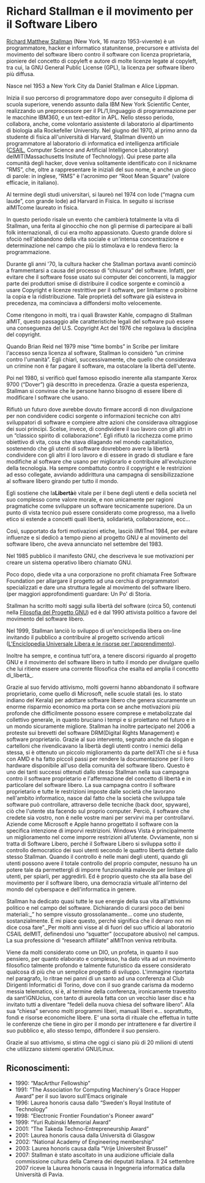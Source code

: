 # Richard Stallman e il movimento per il Software Libero

[Richard Matthew Stallman](https://stallman.org/) \(New York, 16 marzo 1953-vivente\) è un programmatore, hacker e informatico statunitense, precursore e attivista del movimento del software libero contro il software con licenza proprietaria, pioniere del concetto di copyleft e autore di molte licenze legate al copyleft, tra cui, la GNU General Public License \(GPL\), la licenza per software libero più diffusa.

Nasce nel 1953 a New York City da Daniel Stallman e Alice Lippman.

Inizia il suo percorso di programmatore dopo aver conseguito il diploma di scuola superiore, venendo assunto dalla IBM New York Scientific Center, realizzando un preprocessore per il PL/1,linguaggio di programmazione per le macchine IBM360, e un text-editor in APL. Nello stesso periodo, collabora, anche, come volontario assistente di laboratorio al dipartimento di biologia alla Rockefeller University. Nel giugno del 1970, al primo anno da studente di fisica all'università di Harvard, Stallman diventò un programmatore al laboratorio di informatica ed intelligenza artificiale \([CSAIL](http://www.csail.mit.edu/), Computer Science and Artificial Intelligence Laboratory\) delMIT\(Massachusetts Insitute of Technology\). Qui prese parte alla comunità degli hacker, dove veniva solitamente identificato con il nickname “RMS”, che, oltre a rappresentare le iniziali del suo nome, è anche un gioco di parole: in inglese, “RMS” è l'acronimo per “Root Mean Square” \(valore efficacie, in italiano\).

Al termine degli studi universitari, si laureò nel 1974 con lode \(“magna cum laude”, con grande lode\) ad Harvard in Fisica. In seguito si iscrisse alMITcome laureato in fisica.

In questo periodo risale un evento che cambierà totalmente la vita di Stallman, una ferita al ginocchio che non gli permise di partecipare ai balli folk internazionali, di cui era molto appassionato. Questo grande dolore si sfociò nell'abbandono della vita sociale e un'intensa concentrazione e determinazione nel campo che più lo stimolava e lo rendeva fiero: la programmazione.

Durante gli anni '70, la cultura hacker che Stallman portava avanti cominciò a frammentarsi a causa del processo di “chiusura” del software. Infatti, per evitare che il software fosse usato sui computer dei concorrenti, la maggior parte dei produttori smise di distribuire il codice sorgente e cominciò a usare Copyright e licenze restrittive per il software, per limitarne o proibirne la copia e la ridistribuzione. Tale proprietà del software già esisteva in precedenza, ma cominciava a diffondersi molto velocemente.

Come ritengono in molti, tra i quali Brawster Kahle, compagno di Stallman alMIT, questo passaggio alle caratteristiche legali del software può essere una conseguenza del U.S. Copyright Act del 1976 che regolava la disciplina del copyright.

Quando Brian Reid nel 1979 mise “time bombs” in Scribe per limitare l'accesso senza licenza al software, Stallman lo considerò “un crimine contro l'umanità”. Egli chiarì, successivamente, che quello che considerava un crimine non è far pagare il software, ma ostacolare la libertà dell'utente.

Poi nel 1980, si verificò quel famoso episodio inerente alla stampante Xerox 9700 \(“Dover”\) già descritto in precedenza. Grazie a questa esperienza, Stallman si convinse che le persone hanno bisogno di essere libere di modificare l software che usano.

Rifiutò un futuro dove avrebbe dovuto firmare accordi di non divulgazione per non condividere codici sorgente o informazioni tecniche con altri sviluppatori di software e compiere altre azioni che considerava oltraggiose dei suoi principi. Scelse, invece, di condividere il suo lavoro con gli altri in un “classico spirito di collaborazione”. Egli rifiutò la ricchezza come primo obiettivo di vita, cosa che stava dilagando nel mondo capitalistico, sostenendo che gli utenti di software dovrebbero avere la libertà condividere con gli altri il loro lavoro e di essere in grado di studiare e fare modifiche al software che usano per migliorarlo e contribuire all'evoluzione della tecnologia. Ha sempre combattuto contro il copyright e le restrizioni ad esso collegate, avviando addirittura una campagna di sensibilizzazione al software libero girando per tutto il mondo.

Egli sostiene che la**Libertà**è vitale per il bene degli utenti e della società nel suo complesso come valore morale, e non unicamente per ragioni pragmatiche come sviluppare un software tecnicamente superiore. Da un punto di vista tecnico può essere considerato come progresso, ma a livello etico si estende a concetti quali libertà, solidarietà, collaborazione, ecc…

Così, supportato da forti motivazioni etiche, lasciò ilMITnel 1984, per evitare influenze e si dedicò a tempo pieno al progetto GNU e al movimento del software libero, che aveva annunciato nel settembre del 1983.

Nel 1985 pubblicò il manifesto GNU, che descriveva le sue motivazioni per creare un sistema operativo libero chiamato GNU.

Poco dopo, diede vita a una corporazione no profit chiamata Free Software Foundation per allargare il progetto ad una cerchia di programmatori specializzati e dare una struttura legale al movimento del software libero. \(per maggiori approfondimenti guardare: Un Po' di Storia.

Stallman ha scritto molti saggi sulla libertà del software \(circa 50, contenuti nella [Filosofia del Progetto GNU](https://www.gnu.org/philosophy/philosophy.it.html)\) ed è dal 1990 attivista politico a favore del movimento del software libero.

Nel 1999, Stallman lanciò lo sviluppo di un'enciclopedia libera on-line invitando il pubblico a contribuire al progetto scrivendo articoli \([L'Enciclopedia Universale Libera e le risorse per l'apprendimento](https://it.wikisource.org/wiki/L'Enciclopedia_Universale_Libera_e_le_risorse_per_l'apprendimento)\).

Inoltre ha sempre, e continua tutt'ora, a tenere discorsi riguardo al progetto GNU e il movimento del software libero in tutto il mondo per divulgare quello che lui ritiene essere una corrente filosofica che esalta ed amplia il concetto di_libertà_.

Grazie al suo fervido attivismo, molti governi hanno abbandonato il software proprietario, come quello di Microsoft, nelle scuole statali \(es. lo stato indiano del Kerala\) per adottare software libero che genera sicuramente un enorme risparmio economico ma porta con se anche motivazioni più profonde che difficilmente possono essere comprese e metabolizzate dal collettivo generale, in quanto bruciano i tempi e si proiettano nel futuro e in un mondo sicuramente migliore. Stallman ha inoltre partecipato nel 2006 a proteste sui brevetti del software DRM\(Digital Rights Management\) e software proprietario. Grazie al suo intervento, segnato anche da slogan e cartelloni che rivendicavano la libertà degli utenti contro i nemici della stessa, si è ottenuto un piccolo miglioramento da parte dell'ATI che si è fusa con AMD e ha fatto piccoli passi per rendere la documentazione per il loro hardware disponibile all'uso della comunità del software libero. Questo è uno dei tanti successi ottenuti dallo stesso Stallman nella sua campagna contro il software proprietario e l'affermazione del concetto di libertà e in particolare del software libero. La sua campagna contro il software proprietario e tutte le restrizioni imposte dalle società che lavorano nell'ambito informatico, nasce dal fatto che la società che sviluppa tale software può controllare, attraverso delle tecniche \(back door, spyware\), ciò che l'utente sta facendo sul proprio computer. Perciò, il software che credete sia vostro, non è nelle vostre mani per servirvi ma per controllarvi. Aziende come Microsoft e Apple hanno progettato il software con la specifica intenzione di imporvi restrizioni. Windows Vista è principalmente un miglioramento nel come imporre restrizioni all’utente. Ovviamente, non si tratta di Software Libero, perché il Software Libero si sviluppa sotto il controllo democratico dei suoi utenti secondo le quattro libertà dettate dallo stesso Stallman. Quando il controllo è nelle mani degli utenti, quando gli utenti possono avere il totale controllo del proprio computer, nessuno ha un potere tale da permettergli di imporre funzionalità malevole per limitare gli utenti, per spiarli, per aggredirli. Ed è proprio questo che sta alla base del movimento per il software libero, una democrazia virtuale all'interno del mondo del cyberspace e dell'informatica in genere.

Stallman ha dedicato quasi tutte le sue energie della sua vita all'attivismo politico e nel campo del software. Dichiarando di curarsi poco dei beni materiali:\_” ho sempre vissuto grossolanamente… come uno studente, sostanzialmente. E mi piace questo, perché significa che il denaro non mi dice cosa fare”.\_Per molti anni visse al di fuori del suo ufficio al laboratorio CSAIL delMIT, definendosi uno “squatter” \(occupatore abusivo\) nel campus. La sua professione di “research affiliate” alMITnon veniva retribuita.

Viene da molti considerato come un DIO, un profeta, in quanto il suo pensiero, per quanto elaborato e complesso, ha dato vita ad un movimento filosofico talmente profondo e talmente futuristico da essere considerato qualcosa di più che un semplice progetto di sviluppo. L'immagine riportata nel paragrafo, lo ritrae nei panni di un santo ad una conferenza al Club Dirigenti Informatici di Torino, dove con il suo grande carisma da moderno messia telematico, si è, al termine della conferenza, ironicamente travestito da sant’iGNUcius, con tanto di aureola fatta con un vecchio laser disc e ha invitato tutti a diventare “fedeli della nuova chiesa del software libero”. Alla sua “chiesa” servono molti programmi liberi, manuali liberi e… soprattutto, fondi e risorse economiche libere. E' una sorta di rituale che effettua in tutte le conferenze che tiene in giro per il mondo per intrattenere e far divertire il suo pubblico e, allo stesso tempo, diffondere il suo pensiero.

Grazie al suo attivismo, si stima che oggi ci siano più di 20 milioni di utenti che utilizzano sistemi operativi GNU/Linux.

## Riconoscimenti:

* 1990: “MacArthur Fellowship”
* 1991: “The Association for Computing Machinery's Grace Hopper Award” per il suo lavoro sull'Emacs originale
* 1996: Laurea honoris causa dallo “Sweden's Royal Institute of Technology”
* 1998: “Electronic Frontier Foundation's Pioneer award”
* 1999: “Yuri Rubinski Memorial Award”
* 2001: “The Takeda Techno-Entrepreneurship Award”
* 2001: Laurea honoris causa dalla Università di Glasgow
* 2002: “National Academy of Engineering membership”
* 2003: Laurea honoris causa dalla “Vrije Universiteit Brussel”
* 2007: Stallman è stato ascoltato in una audizione ufficiale dalla commissione cultura della Camera dei deputati italiana. Il 24 settembre 2007 riceve la Laurea honoris causa in Ingegneria informatica dalla Università di Pavia.



